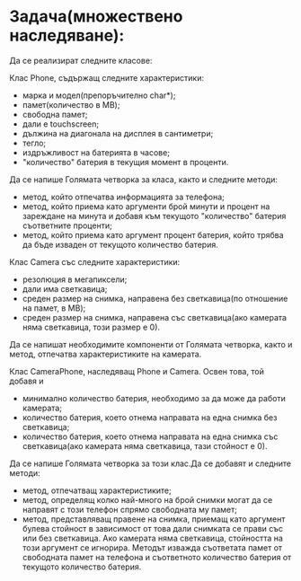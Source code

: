 # Задача(множествено наследяване):

Да се реализират следните класове:

Клас Phone, съдържащ следните характеристики:
- марка и модел(препоръчително char*);
- памет(количество в MB);
- свободна памет;
- дали е touchscreen;
- дължина на диагонала на дисплея в сантиметри;
- тегло;
- издръжливост на батерията в часове;
- "количество" батерия в текущия момент в проценти.

Да се напише Голямата четворка за класа,  както и следните методи:

- метод, който отпечатва информацията за телефона;
- метод, който приема като аргументи брой минути и процент на зареждане на минута и добавя към текущото "количество" батерия съответните проценти;
- метод, който приема като аргумент процент батерия, който трябва да бъде изваден от текущото количество батерия.


Клас Camera със следните характеристики:

- резолюция в мегапиксели;
- дали има светкавица;
- среден размер на снимка, направена без светкавица(по отношение на памет, в MB);
- среден размер на снимка, направена със светкавица(ако камерата няма светкавица, този размер е 0).

Да се напишат необходимите компоненти от Голямата четворка, както и метод, отпечатва характеристиките на камерата.


Клас CameraPhone, наследяващ Phone и Camera. Освен това, той добавя и 

- минимално количество батерия, необходимо за да може да работи камерата;
- количество батерия, което отнема направата на една снимка без светкавица;
- количество батерия, което отнема направата на една снимка със светкавица(ако камерата няма светкавица, тази стойност е 0).

Да се напише Голямата четворка за този клас.Да се добавят и следните методи:

- метод, отпечатващ характеристиките;
- метод, определящ колко най-много на брой снимки могат да се направят с този телефон спрямо свободната му памет;
- метод, представляващ правене на снимка, приемащ като аргумент булева стойност в зависимост от това дали снимката се прави със или без светкавица. Ако камерата няма светкавица, стойността на този аргумент се игнорира. Методът изважда съответата памет от свободната памет на телефона и съответното количество батерия от текущото количество батерия.

